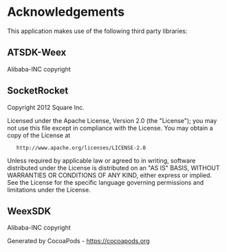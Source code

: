 # Acknowledgements
This application makes use of the following third party libraries:

## ATSDK-Weex

Alibaba-INC copyright


## SocketRocket


   Copyright 2012 Square Inc.

   Licensed under the Apache License, Version 2.0 (the "License");
   you may not use this file except in compliance with the License.
   You may obtain a copy of the License at

       http://www.apache.org/licenses/LICENSE-2.0

   Unless required by applicable law or agreed to in writing, software
   distributed under the License is distributed on an "AS IS" BASIS,
   WITHOUT WARRANTIES OR CONDITIONS OF ANY KIND, either express or implied.
   See the License for the specific language governing permissions and
   limitations under the License.



## WeexSDK

Alibaba-INC copyright

Generated by CocoaPods - https://cocoapods.org
